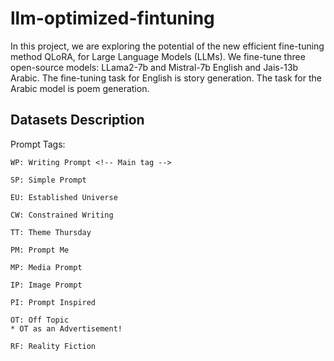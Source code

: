 # llm-optimized-fintuning

In this project, we are exploring the potential of the new efficient fine-tuning
method QLoRA, for Large Language Models (LLMs). We fine-tune three open-source
models: LLama2-7b and Mistral-7b English and Jais-13b Arabic. The fine-tuning
task for English is story generation. The task for the Arabic model is poem
generation.

## Datasets Description

Prompt Tags:

    WP: Writing Prompt <!-- Main tag -->

    SP: Simple Prompt

    EU: Established Universe

    CW: Constrained Writing

    TT: Theme Thursday
    
    PM: Prompt Me
    
    MP: Media Prompt
    
    IP: Image Prompt
    
    PI: Prompt Inspired
    
    OT: Off Topic
    * OT as an Advertisement!
    
    RF: Reality Fiction
